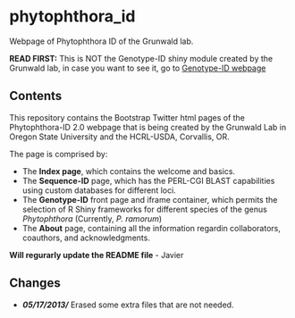 phytophthora_id
===============

Webpage of Phytophthora ID of the Grunwald lab.


**READ FIRST:** This is NOT the Genotype-ID shiny module created by the Grunwald lab, in case you want to see it, go to [Genotype-ID webpage](https://github.com/Tabima/Genotype-ID)

Contents
-----------------
This repository contains the Bootstrap Twitter html pages of the Phytophthora-ID 2.0 webpage that is being created by the Grunwald Lab in Oregon State University and the HCRL-USDA, Corvallis, OR.

The page is comprised by:
* The **Index page**, which contains the welcome and basics.
* The **Sequence-ID** page, which has the PERL-CGI BLAST capabilities using custom databases for different loci.
* The **Genotype-ID** front page and iframe container, which permits the selection of R Shiny frameworks for different species of the genus *Phytophthora* (Currently, *P. ramorum*)
* The **About** page, containing all the information regardin collaborators, coauthors, and acknowledgments.

**Will regurarly update the README file** - Javier

Changes 
-----------------
* ***05/17/2013/*** Erased some extra files that are not needed. 
